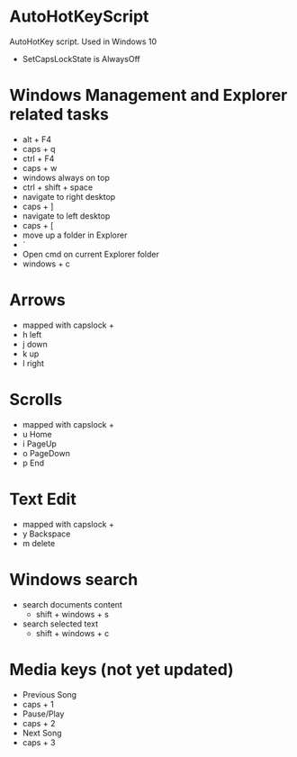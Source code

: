 # AutoHotKeyScript
AutoHotKey script. Used in Windows 10


- SetCapsLockState is AlwaysOff

# Windows Management and Explorer related tasks
 - alt + F4
  - caps + q
 - ctrl + F4
  - caps + w
 - windows always on top
  - ctrl + shift + space
 - navigate to right desktop
  - caps + ]
 - navigate to left desktop
  - caps + [
 - move up a folder in Explorer
  - `
 - Open cmd on current Explorer folder
  - windows + c
  
# Arrows
 - mapped with capslock +
  - h left
  - j down
  - k up
  - l right
  
# Scrolls
 - mapped with capslock +
  - u Home
  - i PageUp
  - o PageDown
  - p End

# Text Edit
 - mapped with capslock +
  - y Backspace
  - m delete
  

# Windows search
  - search documents content
    - shift + windows + s
  - search selected text
    - shift + windows + c

# Media keys (not yet updated)
 - Previous Song
  - caps + 1
 - Pause/Play
  - caps + 2
 - Next Song
  - caps + 3
